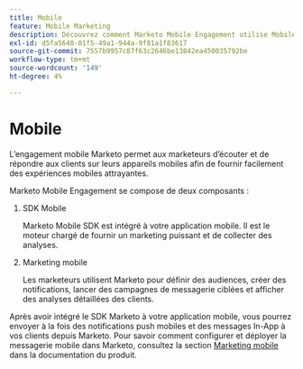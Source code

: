 ```yaml
---
title: Mobile
feature: Mobile Marketing
description: Découvrez comment Marketo Mobile Engagement utilise Mobile SDK et Mobile Marketing pour envoyer des messages push et in-app, cibler des audiences et effectuer un tracking des analyses.
exl-id: d5fa5640-01f5-49a1-944a-9f81a1f83617
source-git-commit: 7557b9957c87f63c2646be13842ea450035792be
workflow-type: tm+mt
source-wordcount: '149'
ht-degree: 4%

---
```


# Mobile

L’engagement mobile Marketo permet aux marketeurs d’écouter et de répondre aux clients sur leurs appareils mobiles afin de fournir facilement des expériences mobiles attrayantes.

Marketo Mobile Engagement se compose de deux composants :

1. SDK Mobile

   Marketo Mobile SDK est intégré à votre application mobile. Il est le moteur chargé de fournir un marketing puissant et de collecter des analyses.

1. Marketing mobile

   Les marketeurs utilisent Marketo pour définir des audiences, créer des notifications, lancer des campagnes de messagerie ciblées et afficher des analyses détaillées des clients.

Après avoir intégré le SDK Marketo à votre application mobile, vous pourrez envoyer à la fois des notifications push mobiles et des messages In-App à vos clients depuis Marketo. Pour savoir comment configurer et déployer la messagerie mobile dans Marketo, consultez la section [Marketing mobile](https://experienceleague.adobe.com/en/docs/marketo/using/product-docs/mobile-marketing/admin/add-a-mobile-app) dans la documentation du produit.
